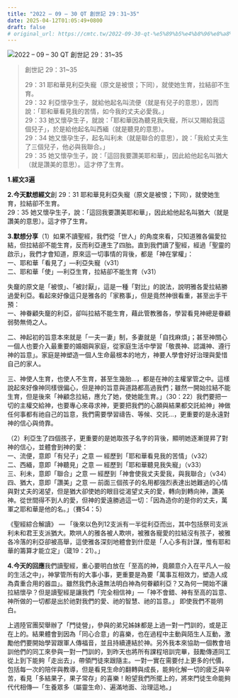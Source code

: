 ```yaml
---
title: "2022 – 09 – 30 QT 創世記 29：31~35"
date: 2025-04-12T01:05:49+0800
draft: false
# original_url: https://cmtc.tw/2022-09-30-qt-%e5%89%b5%e4%b8%96%e8%a8%98-29%ef%bc%9a3135
---
```


![2022 – 09 – 30 QT 創世記 29：31\~35](/images/qt.jpg  "2022 – 09 – 30 QT 創世記 29：31\~35")

> 創世記 29：31\~35
>
> 29：31 耶和華見利亞失寵（原文是被恨；下同），就使她生育，拉結卻不生育。  
> 29：32 利亞懷孕生子，就給他起名叫流便（就是有兒子的意思），因而說：「耶和華看見我的苦情，如今我的丈夫必愛我。」  
> 29：33 她又懷孕生子，就說：「耶和華因為聽見我失寵，所以又賜給我這個兒子」，於是給他起名叫西緬（就是聽見的意思）。  
> 29：34 她又懷孕生子，起名叫利未（就是聯合的意思），說：「我給丈夫生了三個兒子，他必與我聯合。」  
> 29：35 她又懷孕生子，說：「這回我要讚美耶和華」，因此給他起名叫猶大（就是讚美的意思）。這才停了生育。

**1.經文3遍**

**2.今天默想經文**創 29：31 耶和華見利亞失寵（原文是被恨；下同），就使她生育，拉結卻不生育。  
29：35 她又懷孕生子，說：「這回我要讚美耶和華」，因此給他起名叫猶大（就是讚美的意思）。這才停了生育。

**3.默想分享**（1）如果不讀聖經，我們從「世人」的角度來看，只知道雅各偏愛拉結，但拉結卻不能生育，反而利亞連生了四胎。直到我們讀了聖經，經過「聖靈的啟示」，我們才會知道，原來這一切事情的背後，都是「神在掌權」：  
一、耶和華「看見了」—利亞失寵（v31）  
二、耶和華「使」—利亞生育，拉結卻不能生育（v31）

失竉的原文是「被恨」、「被討厭」，這是一種「對比」的說法，說明雅各愛拉結勝過愛利亞。看起來好像這只是雅各的「家務事」，但是竟然神很看重，甚至出手干預：  
一、神眷顧失竉的利亞，卻叫拉結不能生育，藉此管教雅各，學習看見神總是眷顧弱勢無倚之人。

二、神起初的旨意本來就是「一夫一妻」制，多妻就是「自找麻煩」；甚至神關心一個人也要介入最重要的婚姻與家庭，從家庭生活中學習「敬畏神、認識神、遵行神的旨意」。家庭是神塑造一個人生命最根本的地方，神要人學會好好治理與愛惜自己的家人。

三、神使人生育，也使人不生育，甚至生幾胎…，都是在神的主權掌管之中。這樣說起來好像神同樣很偏心，但是神的旨意與道路都高過我們；雖然一開始拉結不能生育，但是後來「神顧念拉結，應允了她，使她能生育。」（30：22）我們要把一切的主權交給神，也要專心來尋求神，更要把我們的心願與結果都交託給神」神做任何事都有祂自己的旨意，我們需要學習禱告、等候、交託…，更重要的是永遠對神的信心與倚靠。

（2）利亞生了四個孩子，更重要的是她取孩子名字的背後，顯明她逐漸提昇了對神的信心，並體會到神的愛：  
一、流便，意即「有兒子」之意 — 經歷到「耶和華看見我的苦情」（v32）  
二、西緬，意即「神聽見」之意 — 經歷到「耶和華聽見我失寵」（v33）  
三、利未，意即「聯合」之意 — 經歷到「神會使我丈夫愛我，與我聯合」（v34）  
四、猶大，意即「讚美」之意 — 前面三個孩子的名用都強烈表達出她難過的心情與對丈夫的渴望，但是猶大卻使她的眼目從渴望丈夫的愛，轉向到轉向神，讚美神。從世間得不到人的愛，但神的愛遠勝過這一切：「因為造你的是你的丈夫，萬軍之耶和華是他的名。」（賽54：5）

《聖經綜合解讀》 — 「後來以色列12支派有一半從利亞而出，其中包括祭司支派利未和君王支派猶大。欺哄人的雅各被人欺哄，被雅各寵愛的拉結沒有孩子，被雅各冷落的利亞卻被高舉，這使雅各深刻地體會到什麼是「人心多有計謀，惟有耶和華的籌算才能立定」（箴19：21）。」

**4.今天的回應**我們讀聖經，重心要明白放在「至高的神，竟願意介入在平凡人一般的生活之中」，神掌管所有的大事小事，更重要是為要「萬事互相效力，塑造人成為貴重合用的器皿」。雖然我們永遠無法明白神為何眷顧利亞？又為何一開始不讓拉結懷孕？但是讀聖經是讓我們「完全相信神」—「神不會錯、神有至高的旨意、神所做的一切都是出於祂對我們的愛、祂的智慧、祂的旨意。」 即使我們不能明白。

上週陸官團契舉辦了「門徒營」，參與的弟兄姊妹都是上過一對一門訓的，或是正在上的。結果體會到因為「同心合意」的喜樂，也在過程中主動與陌生人互動，激勵他們要開始學習跟軍人傳福音，並且持續連結於神。另外我本來協助一個教會培訓他們的同工來參與一對一門訓的，到昨天也將所有課程培訓完畢，鼓勵傳道同工從上到下能夠「走出去」，帶領門徒來跟隨主。一對一實在需要付上更多的代價，包括每一次的陪伴與教導，但是看見生命的翻轉與成長，能夠化解一切的疲乏與辛苦，看見「多結果子，果子常存」的喜樂！盼望我們所擺上的，將來門徒生命能夠代代相傳—「生養眾多（屬靈生命）、遍滿地面、治理這地。」